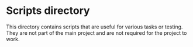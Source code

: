 # Scripts directory

This directory contains scripts that are useful for various tasks or testing. They are not part of the main project and are not required for the project to work.
